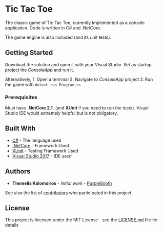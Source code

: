 # Tic Tac Toe

The classic game of Tic Tac Toe, currently implemented as a console application. 
Code is written in C# and .NetCore. 

The game engine is also included (and its unit tests).

## Getting Started

Download the solution and open it with your Visual Studio.
Set as startup project the *ConsoleApp* and run it. 

Alternatively, 
	1. Open a terminal
	2. Navigate to *ConsoleApp* project
	3. Run the game with `dotnet run Program.cs`

### Prerequisites

Must have **.NetCore 2.1.** (and **XUnit** if you need to run the tests).
Visual Studio IDE would extremely helpful but is not obligatory.

## Built With

* [C#](https://docs.microsoft.com/en-us/dotnet/csharp/) - The language used
* [.NetCore](https://maven.apache.org/) - Framework Used
* [XUnit](https://rometools.github.io/rome/) - Testing Framework Used
* [Visual Studio 2017](https://rometools.github.io/rome/) - IDE used

## Authors

* **Themelis Kalomoiros** - *Initial work* - [PurpleBooth](https://github.com/PurpleBooth)

See also the list of [contributors](https://github.com/your/project/contributors) who participated in this project.

## License

This project is licensed under the MIT License - see the [LICENSE.md](LICENSE.md) file for details
